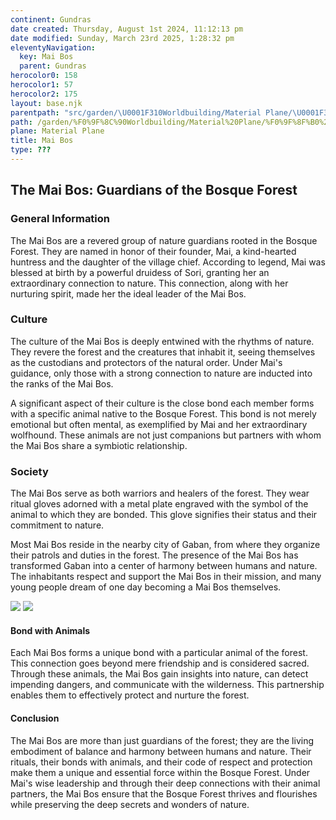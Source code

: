 ```yaml
---
continent: Gundras
date created: Thursday, August 1st 2024, 11:12:13 pm
date modified: Sunday, March 23rd 2025, 1:28:32 pm
eleventyNavigation:
  key: Mai Bos
  parent: Gundras
herocolor0: 158
herocolor1: 57
herocolor2: 175
layout: base.njk
parentpath: "src/garden/\U0001F310Worldbuilding/Material Plane/\U0001F3F0 Gundras/Gundras.md"
path: /garden/%F0%9F%8C%90Worldbuilding/Material%20Plane/%F0%9F%8F%B0%20Gundras/Factions/Mai%20Bos/
plane: Material Plane
title: Mai Bos
type: ???
---
```


## The Mai Bos: Guardians of the Bosque Forest

### General Information

The Mai Bos are a revered group of nature guardians rooted in the Bosque Forest. They are named in honor of their founder, Mai, a kind-hearted huntress and the daughter of the village chief. According to legend, Mai was blessed at birth by a powerful druidess of Sori, granting her an extraordinary connection to nature. This connection, along with her nurturing spirit, made her the ideal leader of the Mai Bos.

### Culture

The culture of the Mai Bos is deeply entwined with the rhythms of nature. They revere the forest and the creatures that inhabit it, seeing themselves as the custodians and protectors of the natural order. Under Mai's guidance, only those with a strong connection to nature are inducted into the ranks of the Mai Bos.

A significant aspect of their culture is the close bond each member forms with a specific animal native to the Bosque Forest. This bond is not merely emotional but often mental, as exemplified by Mai and her extraordinary wolfhound. These animals are not just companions but partners with whom the Mai Bos share a symbiotic relationship.

### Society

The Mai Bos serve as both warriors and healers of the forest. They wear ritual gloves adorned with a metal plate engraved with the symbol of the animal to which they are bonded. This glove signifies their status and their commitment to nature.

Most Mai Bos reside in the nearby city of Gaban, from where they organize their patrols and duties in the forest. The presence of the Mai Bos has transformed Gaban into a center of harmony between humans and nature. The inhabitants respect and support the Mai Bos in their mission, and many young people dream of one day becoming a Mai Bos themselves.

![](/static/MaiBos-Glove01.png)  ![](/static/MaiBos-Glove02.png)

#### Bond with Animals

Each Mai Bos forms a unique bond with a particular animal of the forest. This connection goes beyond mere friendship and is considered sacred. Through these animals, the Mai Bos gain insights into nature, can detect impending dangers, and communicate with the wilderness. This partnership enables them to effectively protect and nurture the forest.

#### Conclusion

The Mai Bos are more than just guardians of the forest; they are the living embodiment of balance and harmony between humans and nature. Their rituals, their bonds with animals, and their code of respect and protection make them a unique and essential force within the Bosque Forest. Under Mai's wise leadership and through their deep connections with their animal partners, the Mai Bos ensure that the Bosque Forest thrives and flourishes while preserving the deep secrets and wonders of nature.